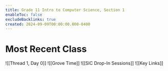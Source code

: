 ```yaml
---
title: Grade 11 Intro to Computer Science, Section 1
enableToc: false
excludeBacklinks: true
created: 2024-09-09T00:00:00.000-0400
---
```

# Most Recent Class
![[Thread 1, Day 0]]
![[Grove Time]]
![[SIC Drop-In Sessions]]
![[Key Links]]